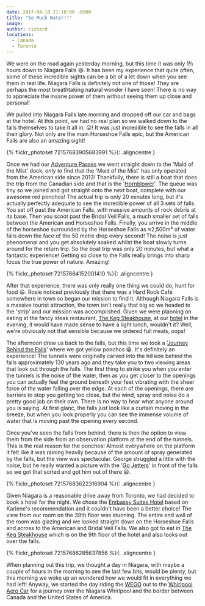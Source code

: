 ```yaml
---
date: 2017-04-18 21:10:00 -0500
title: "So Much Water!!"
image: 
author: richard
locations: 
  - Canada
  - Toronto
---
```



We were on the road again yesterday morning, but this time it was only 1&frac12; hours down to Niagara Falls :smiley:. It has been my experience that quite often, some of these incredible sights can be a bit of a let down when you see them in real life. Niagara Falls is definitely not one of those! They are perhaps the most breathtaking natural wonder I have seen! There is no way to appreciate the insane power of them without seeing them up close and personal! 

We pulled into Niagara Falls late morning and dropped off our car and bags at the hotel. At this point, we had no real plan so we walked down to the falls themselves to take it all in. :open_mouth:! It was just incredible to see the falls in all their glory. Not only are the main Horseshoe Falls epic, but the American Falls are also an amazing sight!

{% flickr_photoset 72157683905683991 %}{: .aligncentre }

Once we had our [Adventure Passes][ap] we went straight down to the 'Maid of the Mist' dock, only to find that the 'Maid of the Mist' has only operated from the American side since 2013! Thankfully, there is still a boat that does the trip from the Canadian side and that is the '[Hornblower][hb]'. The queue was tiny so we joined and got straight onto the next boat, complete with our awesome red ponchos! The actual trip is only 20 minutes long, but it's actually perfectly adequate to see the incredible power of all 3 sets of falls. You set off past the American Falls, with massive amounts of rock debris at its base. Then you scoot past the Bridal Veil Falls, a much smaller set of falls between the American and Horseshoe Falls. Finally, you arrive in the middle of the horseshoe surrounded by the Horseshoe Falls as &asymp;2,500m&sup3; of water falls down the face of the 50 metre drop every second! The noise is just phenomenal and you get absolutely soaked whilst the boat slowly turns around for the return trip. So the boat trip was only 20 minutes, but what a fantastic experience! Getting so close to the Falls really brings into sharp focus the true power of nature. Amazing!  

{% flickr_photoset 72157684152001410 %}{: .aligncentre }

After that experience, there was only really one thing we could do, hunt for food :smiley:. Rosie noticed previously that there was a Hard Rock Caf&eacute; somewhere in town so began our mission to find it. Although Niagara Falls is a massive tourist attraction, the town isn't really that big so we headed to the 'strip' and our mission was accomplished. Given we were planning on eating at the fancy steak restaurant, [The Keg Steakhouse][keg], at our [hotel][es] in the evening, it would have made sense to have a light lunch, wouldn't it? Well, we're obviously not that sensible because we ordered full meals, oops!

The afternoon drew us back to the falls, but this time we took a '[Journey Behind the Falls][jb]' where we got yellow ponchos :grinning:. It's definitely an experience! The tunnels were originally carved into the hillside behind the falls approximately 130 years ago and they take you to two viewing areas that look out through the falls. The first thing to strike you when you enter the tunnels is the noise of the water, then as you get closer to the openings you can actually feel the ground beneath your feet vibrating with the sheer force of the water falling over the edge. At each of the openings, there are barriers to stop you getting too close, but the wind, spray and noise do a pretty good job on their own. There is no way to hear what anyone around you is saying. At first glanc, the falls just look like a curtain moving in the breeze, but when you look properly you can see the immense volume of water that is moving past the opening every second.

Once you've seen the falls from behind, there is then the option to view them from the side from an observation platform at the end of the tunnels. This is the real reason for the ponchos! Almost everywhere on the platform it felt like it was raining heavily because of the amount of spray generated by the falls, but the view was spectacular. George struggled a little with the noise, but he really wanted a picture with the '[Go Jetters][gj]' in front of the falls so we got that sorted and got him out of there :smiley:. 

{% flickr_photoset 72157683622316904 %}{: .aligncentre }

Given Niagara is a reasonable drive away from Toronto, we had decided to book a hotel for the night. We chose the [Embassy Suites Hotel][es] based on Karlene's recommendation and it couldn't have been a better choice! The view from our room on the 39th floor was stunning. The entire end wall of the room was glazing and we looked straight down on the Horseshoe Falls and across to the American and Bridal Veil Falls. We also got to eat in [The Keg Steakhouse][keg] which is on the 9th floor of the hotel and also looks out over the falls.

{% flickr_photoset 72157686285637856 %}{: .aligncentre }

When planning out this trip, we thought a day in Niagara, with maybe a couple of hours in the morning to see the last few bits, would be plenty, but this morning we woke up an wondered how we would fit in everything we had left! Anyway, we started the day riding the [WEGO][] out to the [Whirlpool Aero Car][ac] for a journey over the Niagara Whirlpool and the border between Canada and the United States of America. 

[ap]: https://www.niagaraparks.com/visit-niagara-parks/plan-your-visit/deals-packages/ "Niagara Falls Adventure Pass - Save up to 48% off top Niagara attractions"
[hb]: https://www.niagaracruises.com/ "Hornblower Niagara Cruise"
[keg]: http://www.fallsviewrestaurant.com/ "The Keg Steakhouse &amp; Bar | Fallsview | Niagara Falls, Canada"
[es]: http://www.embassysuitesniagara.com/ "Niagara Falls Hotel – Embassy Suites Niagara Falls Hotel"
[jb]: https://www.niagaraparks.com/visit/attractions/journey-behind-the-falls/ "Journey Behind the Falls"
[gj]: http://www.bbc.co.uk/cbeebies/shows/go-jetters "Go Jetters - CBeebies - BBC"
[WEGO]: http://www.wegoniagarafalls.com/ "WEGO Niagara Falls - The Ride to Fun, Visitor Transportation System"
[ac]: https://www.niagaraparks.com/visit/attractions/whirlpool-aero-car/ "Whirlpool Aero Car"
